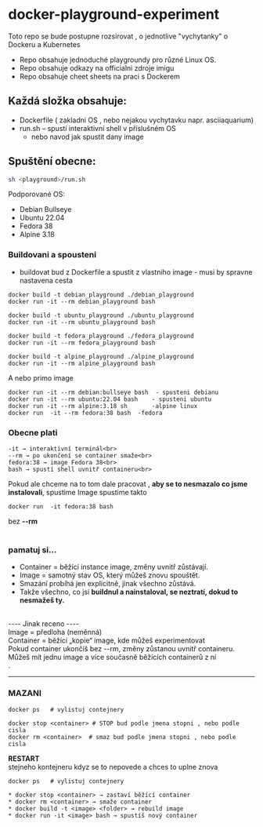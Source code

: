 # docker-playground-experiment
Toto repo se bude postupne rozsirovat , o jednotlive "vychytanky" o Dockeru a Kubernetes

* Repo obsahuje jednoduché playgroundy pro různé Linux OS.
* Repo obsahuje odkazy na officialni zdroje imigu
* Repo obsahuje cheet sheets na praci s Dockerem

## Každá složka obsahuje:
- Dockerfile ( zakladni OS  , nebo nejakou vychytavku napr. asciiaquarium)
- run.sh – spustí interaktivní shell v příslušném OS
  *  nebo navod jak  spustit dany image

## Spuštění obecne:
```bash
sh <playground>/run.sh
```

Podporované OS:
- Debian Bullseye
- Ubuntu 22.04
- Fedora 38
- Alpine 3.18

### Buildovani a spousteni
* buildovat bud z Dockerfile a spustit z vlastniho image - musi by spravne nastavena cesta
```
docker build -t debian_playground ./debian_playground
docker run -it --rm debian_playground bash

docker build -t ubuntu_playground ./ubuntu_playground
docker run -it --rm ubuntu_playground bash

docker build -t fedora_playground ./fedora_playground
docker run -it --rm fedora_playground bash

docker build -t alpine_playground ./alpine_playground
docker run -it --rm alpine_playground bash
```
A nebo primo image 

```
docker run -it --rm debian:bullseye bash  - spusteni debianu 
docker run -it --rm ubuntu:22.04 bash    - spusteni ubuntu 
docker run -it --rm alpine:3.18 sh       -alpine linux
docker run  -it --rm fedora:38 bash  -fedora
```

### Obecne plati
```
-it → interaktivní terminál<br>
--rm → po ukončení se container smaže<br>
fedora:38 → image Fedora 38<br>
bash → spustí shell uvnitř containeru<br>
```
Pokud ale chceme na to tom dale pracovat , **aby se to nesmazalo co jsme instalovali**,  spustime Image spustime takto 
```
docker run  -it fedora:38 bash 
```
bez **--rm**
<br><br>
### pamatuj si...
* Container = běžící instance image, změny uvnitř zůstávají.<br>
* Image = samotný stav OS, který můžeš znovu spouštět.<br>
* Smazání probíhá jen explicitně, jinak všechno zůstává.<br>
* Takže všechno, co jsi **buildnul a nainstaloval, se neztratí, dokud to nesmažeš ty.** <br>

<br>
---- Jinak receno ----<br>
Image = předloha (neměnná)<br>
Container = běžící „kopie“ image, kde můžeš experimentovat<br>
Pokud container ukončíš bez --rm, změny zůstanou uvnitř containeru.<br>
Můžeš mít jednu image a více současně běžících containerů z ní<br>.

---

### MAZANI ###
```
docker ps   # vylistuj contejnery 

docker stop <container> # STOP bud podle jmena stopni , nebo podle cisla
docker rm <container>  # smaz bud podle jmena stopni , nebo podle cisla
```

**RESTART**<br>
stejneho kontejneru kdyz se to nepovede a chces to uplne znova 
```
docker ps   # vylistuj contejnery 

* docker stop <container> → zastaví běžící container
* docker rm <container> → smaže container
* docker build -t <image> <folder> → rebuild image
* docker run -it <image> bash → spustíš nový container
```
